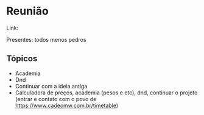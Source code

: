 # Reunião 

Link:

Presentes: todos menos pedros

## Tópicos

 * Academia
 * Dnd
 * Continuar com a ideia antiga
 * Calculadora de preços, academia (pesos e etc), dnd, continuar o projeto (entrar e contato com o povo de https://www.cadeomw.com.br/timetable)